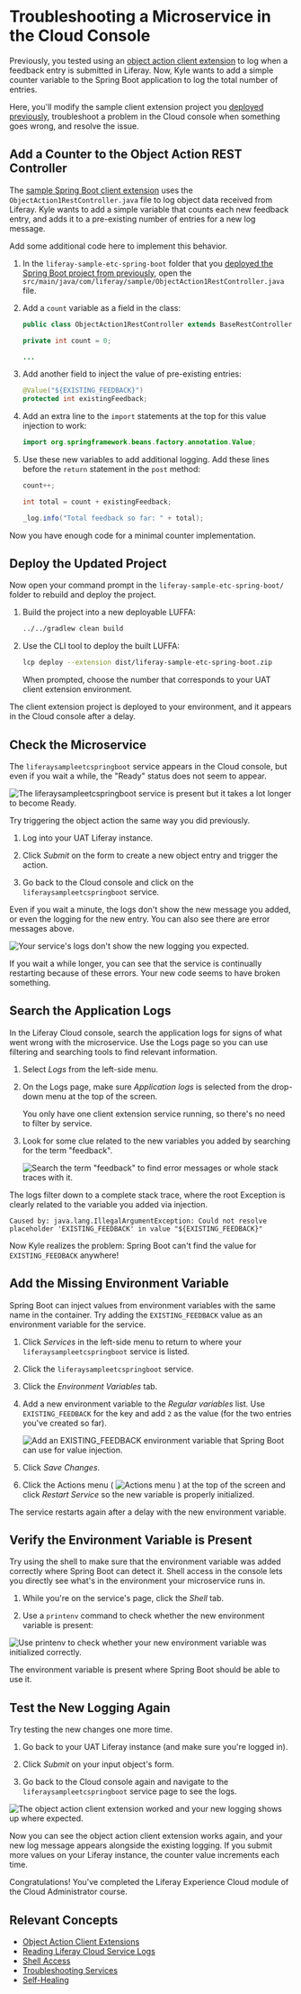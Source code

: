 # Troubleshooting a Microservice in the Cloud Console

Previously, you tested using an [object action client extension](https://learn.liferay.com/w/dxp/building-applications/client-extensions/microservice-client-extensions#object-action-client-extensions) to log when a feedback entry is submitted in Liferay. Now, Kyle wants to add a simple counter variable to the Spring Boot application to log the total number of entries.

Here, you'll modify the sample client extension project you [deployed previously](./deploying-and-managing-a-microservice-client-extension-project.md), troubleshoot a problem in the Cloud console when something goes wrong, and resolve the issue.

## Add a Counter to the Object Action REST Controller

The [sample Spring Boot client extension](https://github.com/liferay/liferay-portal/tree/master/workspaces/liferay-sample-workspace/client-extensions/liferay-sample-etc-spring-boot) uses the `ObjectAction1RestController.java` file to log object data received from Liferay. Kyle wants to add a simple variable that counts each new feedback entry, and adds it to a pre-existing number of entries for a new log message.

Add some additional code here to implement this behavior.

1. In the `liferay-sample-etc-spring-boot` folder that you [deployed the Spring Boot project from previously](./deploying-and-managing-a-microservice-client-extension-project.md#download-the-sample-workspace), open the `src/main/java/com/liferay/sample/ObjectAction1RestController.java` file.

1. Add a `count` variable as a field in the class:

    ```java
    public class ObjectAction1RestController extends BaseRestController {

    private int count = 0;

    ...
    ```
1. Add another field to inject the value of pre-existing entries:

    ```java
    @Value("${EXISTING_FEEDBACK}")
    protected int existingFeedback;
    ```

1. Add an extra line to the `import` statements at the top for this value injection to work:

    ```java
    import org.springframework.beans.factory.annotation.Value;
    ```

1. Use these new variables to add additional logging. Add these lines before the `return` statement in the `post` method:

    ```java
    count++;

    int total = count + existingFeedback;

    _log.info("Total feedback so far: " + total);
    ```

Now you have enough code for a minimal counter implementation.

## Deploy the Updated Project

Now open your command prompt in the `liferay-sample-etc-spring-boot/` folder to rebuild and deploy the project.

1. Build the project into a new deployable LUFFA:

    ```bash
    ../../gradlew clean build
    ```

1. Use the CLI tool to deploy the built LUFFA:

    ```bash
    lcp deploy --extension dist/liferay-sample-etc-spring-boot.zip
    ```

    When prompted, choose the number that corresponds to your UAT client extension environment.

The client extension project is deployed to your environment, and it appears in the Cloud console after a delay.

## Check the Microservice

The `liferaysampleetcspringboot` service appears in the Cloud console, but even if you wait a while, the "Ready" status does not seem to appear.

![The liferaysampleetcspringboot service is present but it takes a lot longer to become Ready.](./troubleshooting-a-microservice-in-the-cloud-console/images/01.png)

Try triggering the object action the same way you did previously.

1. Log into your UAT Liferay instance.

1. Click *Submit* on the form to create a new object entry and trigger the action.

1. Go back to the Cloud console and click on the `liferaysampleetcspringboot` service.

Even if you wait a minute, the logs don't show the new message you added, or even the logging for the new entry. You can also see there are error messages above.

![Your service's logs don't show the new logging you expected.](./troubleshooting-a-microservice-in-the-cloud-console/images/02.png)

If you wait a while longer, you can see that the service is continually restarting because of these errors. Your new code seems to have broken something.

## Search the Application Logs

In the Liferay Cloud console, search the application logs for signs of what went wrong with the microservice. Use the Logs page so you can use filtering and searching tools to find relevant information.

1. Select *Logs* from the left-side menu.

1. On the Logs page, make sure *Application logs* is selected from the drop-down menu at the top of the screen.    

    You only have one client extension service running, so there's no need to filter by service.

1. Look for some clue related to the new variables you added by searching for the term "feedback".

    ![Search the term "feedback" to find error messages or whole stack traces with it.](./troubleshooting-a-microservice-in-the-cloud-console/images/03.png)

The logs filter down to a complete stack trace, where the root Exception is clearly related to the variable you added via injection.

```
Caused by: java.lang.IllegalArgumentException: Could not resolve placeholder 'EXISTING_FEEDBACK' in value "${EXISTING_FEEDBACK}"
```

Now Kyle realizes the problem: Spring Boot can't find the value for `EXISTING_FEEDBACK` anywhere!

## Add the Missing Environment Variable

Spring Boot can inject values from environment variables with the same name in the container. Try adding the `EXISTING_FEEDBACK` value as an environment variable for the service.

1. Click *Services* in the left-side menu to return to where your `liferaysampleetcspringboot` service is listed.

1. Click the `liferaysampleetcspringboot` service.

1. Click the *Environment Variables* tab.

1. Add a new environment variable to the *Regular variables* list. Use `EXISTING_FEEDBACK` for the key and add `2` as the value (for the two entries you've created so far).

    ![Add an EXISTING_FEEDBACK environment variable that Spring Boot can use for value injection.](./troubleshooting-a-microservice-in-the-cloud-console/images/04.png)

1. Click *Save Changes*.

1. Click the Actions menu ( ![Actions menu](../../images/icon-actions.png) ) at the top of the screen and click *Restart Service* so the new variable is properly initialized.

The service restarts again after a delay with the new environment variable.

## Verify the Environment Variable is Present

Try using the shell to make sure that the environment variable was added correctly where Spring Boot can detect it. Shell access in the console lets you directly see what's in the environment your microservice runs in.

1. While you're on the service's page, click the *Shell* tab.

1. Use a `printenv` command to check whether the new environment variable is present:

![Use printenv to check whether your new environment variable was initialized correctly.](./troubleshooting-a-microservice-in-the-cloud-console/images/05.png)

The environment variable is present where Spring Boot should be able to use it.

## Test the New Logging Again

Try testing the new changes one more time.

1. Go back to your UAT Liferay instance (and make sure you're logged in).

1. Click *Submit* on your input object's form.

1. Go back to the Cloud console again and navigate to the `liferaysampleetcspringboot` service page to see the logs.

![The object action client extension worked and your new logging shows up where expected.](./troubleshooting-a-microservice-in-the-cloud-console/images/06.png)

Now you can see the object action client extension works again, and your new log message appears alongside the existing logging. If you submit more values on your Liferay instance, the counter value increments each time.

Congratulations! You've completed the Liferay Experience Cloud module of the Cloud Administrator course.

## Relevant Concepts

* [Object Action Client Extensions](https://learn.liferay.com/w/dxp/building-applications/client-extensions/microservice-client-extensions#object-action-client-extensions)
* [Reading Liferay Cloud Service Logs](https://learn.liferay.com/w/liferay-cloud/troubleshooting/reading-liferay-cloud-service-logs)
* [Shell Access](https://learn.liferay.com/w/liferay-cloud/troubleshooting/shell-access)
* [Troubleshooting Services](https://learn.liferay.com/w/liferay-cloud/troubleshooting/troubleshooting-services)
* [Self-Healing](https://learn.liferay.com/w/liferay-cloud/troubleshooting/self-healing)
